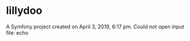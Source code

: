 lillydoo
========

A Symfony project created on April 3, 2019, 6:17 pm.
Could not open input file: echo
